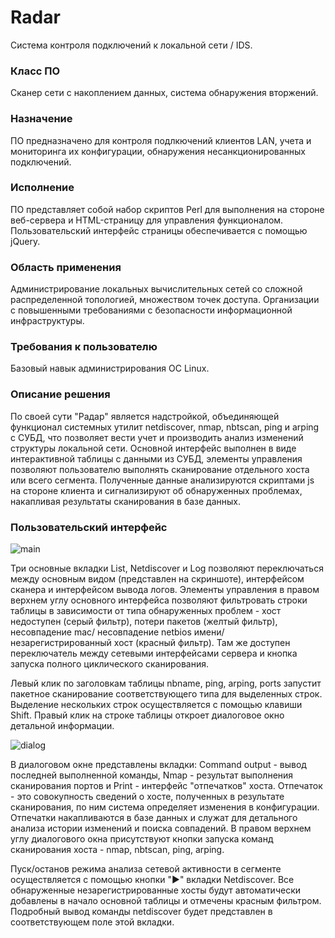 # Radar
Система контроля подключений к локальной сети / IDS.

### Класс ПО
Сканер сети с накоплением данных, система обнаружения вторжений.

### Назначение
ПО предназначено для контроля подлкючений клиентов LAN, учета и мониторинга их конфигурации, обнаружения несанкционированных подключений.

### Исполнение
ПО представляет собой набор скриптов Perl для выполнения на стороне веб-сервера и HTML-страницу для управления функционалом. Пользовательский интерфейс страницы обеспечивается с помощью jQuery. 

### Область применения
Администрирование локальных вычислительных сетей со сложной распределенной топологией, множеством точек доступа. Организации с повышенными требованиями с безопасности информационной инфраструктуры.

### Требования к пользователю
Базовый навык администрирования ОС Linux.

### Описание решения
По своей сути "Радар" является надстройкой, объединяющей функционал системных утилит netdiscover, nmap, nbtscan, ping и arping с СУБД, что позволяет вести учет и производить анализ изменений структуры локальной сети. Основной интерфейс выполнен в виде интерактивной таблицы с данными из СУБД, элементы управления позволяют пользователю выполнять сканирование отдельного хоста или всего сегмента. Полученные данные анализируются скриптами js на стороне клиента и сигнализируют об обнаруженных проблемах, накапливая результаты сканирования в базе данных.

### Пользовательский интерфейс

![main](https://user-images.githubusercontent.com/100901877/161962460-399897c4-b0ea-4a96-89bc-1dcc5294e23b.png)

Три основные вкладки List, Netdiscover и Log позволяют переключаться между основным видом (представлен на скриншоте), интерфейсом сканера и интерфейсом вывода логов. Элементы управления в правом верхнем углу основного интерфейса позволяют фильтровать строки таблицы в зависимости от типа обнаруженных проблем - хост недоступен (серый фильтр), потери пакетов (желтый фильтр), несовпадение mac/ несовпадение netbios имени/ незарегистрированный хост (красный фильтр). Там же доступен переключатель между сетевыми интерфейсами сервера и кнопка запуска полного циклического сканирования.

Левый клик по заголовкам таблицы nbname, ping, arping, ports запустит пакетное сканирование соответствующего типа для выделенных строк. Выделение нескольких строк осуществляется с помощью клавиши Shift. Правый клик на строке таблицы откроет диалоговое окно детальной информации.

![dialog](https://user-images.githubusercontent.com/100901877/161967735-c75af9fc-00d1-4a9d-8337-0aa5008a357f.png)

В диалоговом окне представлены вкладки: Command output - вывод последней выполненной команды, Nmap - результат выполнения сканирования портов и Print - интерфейс "отпечатков" хоста. Отпечаток - это совокупность сведений о хосте, полученных в результате сканирования, по ним система определяет изменения в конфигурации. Отпечатки накапливаются в базе данных и служат для детального анализа истории изменений и поиска совпадений. В правом верхнем углу диалогового окна присутствуют кнопки запуска команд сканирования хоста - nmap, nbtscan, ping, arping.

Пуск/останов режима анализа сетевой активности в сегменте осуществляется с помощью кнопки "►" вкладки Netdiscover. Все обнаруженные незарегистрированные хосты будут автоматически добавлены в начало основной таблицы и отмечены красным фильтром. Подробный вывод команды netdiscover будет представлен в соответствующем поле этой вкладки.
